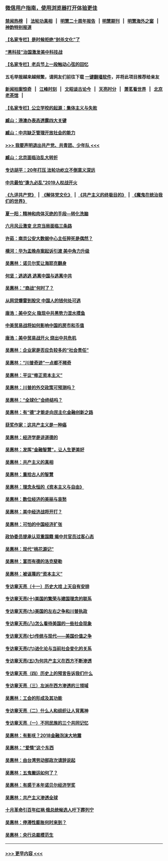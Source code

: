 ### [微信用户指南，使用浏览器打开体验更佳](https://github.com/gfw-breaker/banned-news1/blob/master/indexes/wechat-guide.md?t=0)
#### [禁闻热榜](热点新闻.md?t=0)  &nbsp;&nbsp;|&nbsp;&nbsp; [法轮功真相](https://github.com/gfw-breaker/truth/blob/master/README.md?t=0) &nbsp;&nbsp;|&nbsp;&nbsp; [明慧二十周年报告](https://github.com/gfw-breaker/mh-reports/blob/master/README.md?t=0) &nbsp;&nbsp;|&nbsp;&nbsp;[明慧期刊](https://github.com/gfw-breaker/mh-qikan) &nbsp;&nbsp;|&nbsp;&nbsp; [明慧海外之窗](https://github.com/gfw-breaker/mh-news/blob/master/README.md?t=0) &nbsp;&nbsp;|&nbsp;&nbsp; [神韵特别报道](https://github.com/gfw-breaker/mh-news/blob/master/shenyun.md?t=0)
#### [【名家专栏】是时候拒绝“封杀文化”了](../pages/nsc423/n11814093.md?t=02140122) 
#### [“黑科技”治国激发美中科技战](../pages/nsc423/n11638056.md?t=02140122) 
#### [【名家专栏】老兵节上一段触动心弦的回忆](../pages/nsc423/n11646016.md?t=02140122) 
#### 五毛举报越来越频繁，请网友们前往下载 [一键翻墙软件](https://github.com/gfw-breaker/ssr-accounts)，并将此项目推荐给亲友
#### [新闻拍案惊奇](https://github.com/gfw-breaker/banned-news1/blob/master/pages/link4.md) &nbsp;&nbsp;|&nbsp;&nbsp; [江峰时刻](https://github.com/gfw-breaker/banned-news1/blob/master/pages/link4.md) &nbsp;&nbsp;|&nbsp;&nbsp; [文昭谈古论今](https://github.com/gfw-breaker/banned-news1/blob/master/pages/link4.md) &nbsp;&nbsp;|&nbsp;&nbsp; [天亮时分](https://github.com/gfw-breaker/banned-news1/blob/master/pages/link4.md) &nbsp;&nbsp;|&nbsp;&nbsp; [萧茗看世界](https://github.com/gfw-breaker/banned-news1/blob/master/pages/link4.md) &nbsp;&nbsp;|&nbsp;&nbsp; [北京老茶馆](https://github.com/gfw-breaker/banned-news1/blob/master/pages/link4.md) &nbsp;&nbsp;|&nbsp;&nbsp; 
#### [【名家专栏】公立学校的起源：集体主义与失败](../pages/nsc423/n11601833.md?t=02140122) 
#### [臧山：港澳办表态透露四大关键](../pages/nsc423/n11421628.md?t=02140122) 
#### [臧山：中共缺乏管理开放社会的能力](../pages/nsc423/n11407457.md?t=02140122) 
#### [>>> 我要声明退出共产党、共青团、少年队 <<<](https://github.com/begood0513/goodnews/blob/master/quit/letter.md) 
#### [臧山：北京面临治乱大转折](../pages/nsc423/n11406895.md?t=02140122) 
#### [专访胡平：20年打压 法轮功屹立不倒意义深远](../pages/nsc423/n11398800.md?t=02140122) 
#### [中共最怕“逢九必乱”2019人权战开火](../pages/nsc423/n11385248.md?t=02140122) 
#### [《九评共产党》](https://github.com/begood0513/9ping.md/blob/master/README.md) &nbsp;|&nbsp; [《解体党文化》](../../../../jtdwh.md/blob/master/README.md)  &nbsp;|&nbsp; [《共产主义的终极目的》](../../../../gczydzjmd.md/blob/master/README.md) &nbsp;|&nbsp; [《魔鬼在统治我们的世界》](../../../../mgztzwmdsj.md/blob/master/README.md) 
#### [夏一阳：精神和肉体灭绝的手段—转化洗脑](../pages/nsc423/n11368250.md?t=02140122) 
#### [六月风云激变 北京当局面临三条路](../pages/nsc423/n11313668.md?t=02140122) 
#### [许茹：南京公安大数据中心主任猝死是偶然？](../pages/nsc423/n11064744.md?t=02140122) 
#### [横河：华为孟晚舟案起诉引渡 美中角力升级](../pages/nsc423/n11027230.md?t=02140122) 
#### [吴惠林：诺贝尔奖让海耶克翻身](../pages/nsc423/n10890049.md?t=02140122) 
#### [何坚：逃逃逃 逃离中国与逃离中共](../pages/nsc423/n10592891.md?t=02140122) 
#### [吴惠林：“商战”何时了？](../pages/nsc423/n10573558.md?t=02140122) 
#### [从网贷爆雷到股灾 中国人的钱何处可逃](../pages/nsc423/n10572800.md?t=02140122) 
#### [唐浩：美中交火 隐现中共黑势力混水摸鱼](../pages/nsc423/n10544040.md?t=02140122) 
#### [中美贸易战将如何影响中国的房市和币值](../pages/nsc423/n10543697.md?t=02140122) 
#### [唐浩：美中贸易战开火 烧出中共危机](../pages/nsc423/n10540126.md?t=02140122) 
#### [吴惠林：企业家是否应负较多的“社会责任”](../pages/nsc423/n10535022.md?t=02140122) 
#### [吴惠林：“川普奇迹”一点都不稀奇](../pages/nsc423/n10512808.md?t=02140122) 
#### [吴惠林：平议“修正资本主义”](../pages/nsc423/n10495724.md?t=02140122) 
#### [吴惠林：川普的外交政策可预测吗？](../pages/nsc423/n10462387.md?t=02140122) 
#### [吴惠林：“全球化”会终结吗？](../pages/nsc423/n10452838.md?t=02140122) 
#### [吴惠林：有“德”才能走向民主化金融创新之路](../pages/nsc423/n10432292.md?t=02140122) 
#### [获奖作家：这共产主义是一种癌](../pages/nsc423/n10431541.md?t=02140122) 
#### [吴惠林：经济学是讲道德的](../pages/nsc423/n10398014.md?t=02140122) 
#### [吴惠林：发挥“金融智慧”，让人生更美好](../pages/nsc423/n10375019.md?t=02140122) 
#### [吴惠林：共产主义的真相](../pages/nsc423/n10351394.md?t=02140122) 
#### [吴惠林：重拾古人的智慧](../pages/nsc423/n10337691.md?t=02140122) 
#### [吴惠林：理念永恒的《资本主义与自由》](../pages/nsc423/n10316274.md?t=02140122) 
#### [吴惠林：数位经济的美丽与哀愁](../pages/nsc423/n10292946.md?t=02140122) 
#### [吴惠林：美中经济战将开打？](../pages/nsc423/n10258825.md?t=02140122) 
#### [吴惠林：可怕的中国经济扩张](../pages/nsc423/n10219147.md?t=02140122) 
#### [政协委员提承认双重国籍 揭中共官员过客心态](../pages/nsc423/n10208809.md?t=02140122) 
#### [吴惠林：现代“桃花源记”](../pages/nsc423/n10185234.md?t=02140122) 
#### [吴惠林：富而有德的洛克斐勒](../pages/nsc423/n10142264.md?t=02140122) 
#### [吴惠林：被诬蔑的“资本主义”](../pages/nsc423/n10124816.md?t=02140122) 
#### [专访章天亮（十一）历史大戏 上天自有安排](../pages/nsc423/n10094905.md?t=02140122) 
#### [专访章天亮(十)美国的繁荣与建国理念的联系](../pages/nsc423/n10094899.md?t=02140122) 
#### [专访章天亮(九)美国的左右之争和川普执政](../pages/nsc423/n10094889.md?t=02140122) 
#### [专访章天亮(八)怎么看待美国的一些社会现象](../pages/nsc423/n10094857.md?t=02140122) 
#### [专访章天亮(七)传统与现代——美国价值之争](../pages/nsc423/n10093140.md?t=02140122) 
#### [专访章天亮(六)进化论与当前社会变化的关系](../pages/nsc423/n10092036.md?t=02140122) 
#### [专访章天亮(五)为何共产主义在西方不断渗透](../pages/nsc423/n10083620.md?t=02140122) 
#### [专访章天亮（四）历史上的预言告诉我们什么](../pages/nsc423/n10083606.md?t=02140122) 
#### [专访章天亮（三）左派在西方渗透的三领域](../pages/nsc423/n10081115.md?t=02140122) 
#### [吴惠林：工会的形成及其功能](../pages/nsc423/n10080633.md?t=02140122) 
#### [专访章天亮（二）什么人和组织让人背离神](../pages/nsc423/n10076637.md?t=02140122) 
#### [专访章天亮（一）不同民族的三个共同记忆](../pages/nsc423/n10074188.md?t=02140122) 
#### [吴惠林：有影呒？2018金融泡沫大地震](../pages/nsc423/n10040534.md?t=02140122) 
#### [吴惠林：“爱情”这个东西](../pages/nsc423/n10019423.md?t=02140122) 
#### [吴惠林：由台湾劳动部政次请辞说起](../pages/nsc423/n9979679.md?t=02140122) 
#### [吴惠林：五鬼搬运如何了？](../pages/nsc423/n9925338.md?t=02140122) 
#### [吴惠林：有感于本年诺贝尔经济学奖](../pages/nsc423/n9871883.md?t=02140122) 
#### [吴惠林：共产主义渗透全球](../pages/nsc423/n9812748.md?t=02140122) 
#### [十月革命引百年红祸 俄总统候选人吁下葬列宁](../pages/nsc423/n9810182.md?t=02140122) 
#### [吴惠林：停滞性膨胀何时来到？](../pages/nsc423/n9764136.md?t=02140122) 
#### [吴惠林：央行总裁模范生](../pages/nsc423/n9728134.md?t=02140122) 

----
#### [ >>> 更早内容 <<< ](../indexes/nsc423-earlier.md)
